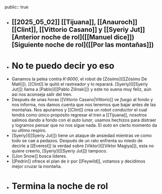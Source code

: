 public:: true

- [[2025_05_02]]
  [[Tijuana]], [[Anauroch]]
  [[Clint]], [[Vittorio Casano]] y [[Syeriy Jut]]
  [Anterior noche de rol]([[Manuel dice]])
  [Siguiente noche de rol]([[Por las montañas]])
  ---
- # No te puedo decir yo eso
- Ganamos la pelea contra *K-9000*, el robot de [Zósimo]([[Zósimo De Malli]]). [[Clint]] le quitó el rastreador y lo reparará. [Syeriy]([[Syeriy Jut]]) llama a [Pablo]([[Pablo Zilinski]]) y este no suena muy feliz, aún así nos aconseja salir del tren.
- Después de unas horas [[Vittorio Casano|Vittorio]] ve *fuego* al fondo y nos informa, nos damos cuenta que nos tenemos que bajar antes de las montañas. Nos apuramos y [[Clint]] crea un *robot conductor* el cual tendrá como único propósito regresar el tren a [[Tijuana]], nosotros salimos dando a fondo con el *auto lunar*, usamos hechizos para distraer y logramos pensar que no nos sigue nada. El *auto* en cierto momento da su ultimo respiro.
- [Syeriy]([[Syeriy Jut]]) tiene un ataque de ansiedad mientras ve como todo se cae a pedazos. Después de un rato enfrenta su miedo de decirle a [[Everest]] la verdad sobre [Viktor]([[Viktor Magiya]]), esta no quiere creerlo, [Syeriy]([[Syeriy Jut]]) tampoco.
- [[Jon Snow]] busca lideres.
- [[Pedrin]] ofrece el plan de ir por [[Feywild]], votamos y decidimos mejor cruzar la montaña.
- # Termina la noche de rol